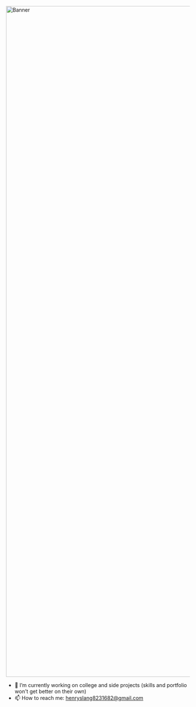 <img width="1834" alt="Banner" src="https://github.com/HL-2002/HL-2002/assets/43010585/97dc9bdb-38fb-4d63-8312-9abbdcf285c5">

- 👾 I’m currently working on college and side projects (skills and portfolio won't get better on their own)
- 📫 How to reach me: henryslang8231682@gmail.com
